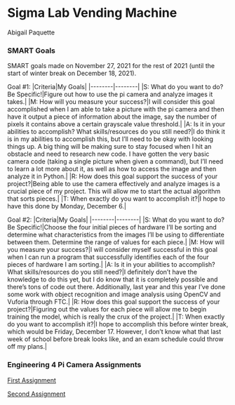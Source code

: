 # Sigma Lab Vending Machine
Abigail Paquette

### SMART Goals
SMART goals made on November 27, 2021 for the rest of 2021 (until the start of winter break on December 18, 2021).

Goal #1:
|Criteria|My Goals|
|--------|--------|
|S: What do you want to do? Be Specific!|Figure out how to use the pi camera and analyze images it takes.|
|M: How will you measure your success?|I will consider this goal accomplished when I am able to take a picture with the pi camera and then have it output a piece of information about the image, say the number of pixels it contains above a certain grayscale value threshold.|
|A: Is it in your abilities to accomplish? What skills/resources do you still need?|I do think it is in my abilities to accomplish this, but I’ll need to be okay with looking things up. A big thing will be making sure to stay focused when I hit an obstacle and need to research new code. I have gotten the very basic camera code (taking a single picture when given a command), but I’ll need to learn a lot more about it, as well as how to access the image and then analyze it in Python.|
|R: How does this goal support the success of your project?|Being able to use the camera effectively and analyze images is a crucial piece of my project. This will allow me to start the actual algorithm that sorts pieces.|
|T: When exactly do you want to accomplish it?|I hope to have this done by Monday, December 6.|

Goal #2:
|Criteria|My Goals|
|--------|--------|
|S: What do you want to do? Be Specific!|Choose the four initial pieces of hardware I’ll be sorting and determine what characteristics from the images I’ll be using to differentiate between them. Determine the range of values for each piece.|
|M: How will you measure your success?|I will consider myself successful in this goal when I can run a program that successfully identifies each of the four pieces of hardware I am sorting.|
|A: Is it in your abilities to accomplish? What skills/resources do you still need?|I definitely don’t have the knowledge to do this yet, but I do know that it is completely possible and there’s tons of code out there. Additionally, last year and this year I’ve done some work with object recognition and image analysis using OpenCV and Vuforia through FTC.|
|R: How does this goal support the success of your project?|Figuring out the values for each piece will allow me to begin training the model, which is really the crux of the project.|
|T: When exactly do you want to accomplish it?|I hope to accomplish this before winter break, which would be Friday, December 17. However, I don’t know what that last week of school before break looks like, and an exam schedule could throw off my plans.|

### Engineering 4 Pi Camera Assignments

[First Assignment](Camera/camera_test01.py) 

[Second Assignment](Camera/camera_test02.py)



